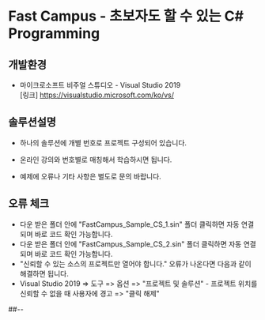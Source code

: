 ﻿Fast Campus - 초보자도 할 수 있는 C# Programming
======================


## 개발환경
 +  마이크로소프트 비주얼 스튜디오 - Visual Studio 2019   
  [링크] <https://visualstudio.microsoft.com/ko/vs/>
  

## 솔루션설명
 + 하나의 솔루션에 개별 번호로 프로젝트 구성되어 있습니다.   
    
 + 온라인 강의와 번호별로 매칭해서 학습하시면 됩니다.   
 + 예제에 오류나 기타 사항은 별도로 문의 바랍니다.   
 
 ## 오류 체크
  + 다운 받은 폴더 안에 "FastCampus_Sample_CS_1.sin" 폴더 클릭하면 자동 연결되며 바로 코드 확인 가능합니다.
  + 다운 받은 폴더 안에 "FastCampus_Sample_CS_2.sin" 폴더 클릭하면 자동 연결되며 바로 코드 확인 가능합니다.
  + "신뢰할 수 있는 소스의 프로젝트만 열어야 합니다." 오류가 나온다면 다음과 같이 해결하면 됩니다.
  + Visual Studio 2019 => 도구 => 옵션 => "프로젝트 및 솔루션" - 프로젝트 위치를 신뢰할 수 없을 때 사용자에 경고 => "클릭 해제"

##--